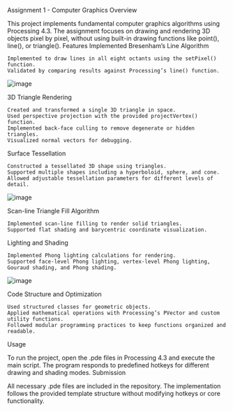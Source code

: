 Assignment 1 - Computer Graphics
Overview

This project implements fundamental computer graphics algorithms using Processing 4.3. The assignment focuses on drawing and rendering 3D objects pixel by pixel, without using built-in drawing functions like point(), line(), or triangle().
Features Implemented
Bresenham’s Line Algorithm

    Implemented to draw lines in all eight octants using the setPixel() function.
    Validated by comparing results against Processing’s line() function.
    
![image](https://github.com/user-attachments/assets/d0a26bd3-4a38-4f57-86f1-c31a10b17a10)

3D Triangle Rendering

    Created and transformed a single 3D triangle in space.
    Used perspective projection with the provided projectVertex() function.
    Implemented back-face culling to remove degenerate or hidden triangles.
    Visualized normal vectors for debugging.
    

Surface Tessellation

    Constructed a tessellated 3D shape using triangles.
    Supported multiple shapes including a hyperboloid, sphere, and cone.
    Allowed adjustable tessellation parameters for different levels of detail.

![image](https://github.com/user-attachments/assets/2bbaa611-1b26-4b94-8291-531fd8cec2f3)


Scan-line Triangle Fill Algorithm

    Implemented scan-line filling to render solid triangles.
    Supported flat shading and barycentric coordinate visualization.

Lighting and Shading

    Implemented Phong lighting calculations for rendering.
    Supported face-level Phong lighting, vertex-level Phong lighting, Gouraud shading, and Phong shading.

![image](https://github.com/user-attachments/assets/3f17ccf1-6c90-4e62-819a-ad2feeacbe88)


Code Structure and Optimization

    Used structured classes for geometric objects.
    Applied mathematical operations with Processing’s PVector and custom utility functions.
    Followed modular programming practices to keep functions organized and readable.

Usage

To run the project, open the .pde files in Processing 4.3 and execute the main script. The program responds to predefined hotkeys for different drawing and shading modes.
Submission

All necessary .pde files are included in the repository. The implementation follows the provided template structure without modifying hotkeys or core functionality.
